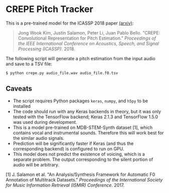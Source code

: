CREPE Pitch Tracker
===================

This is a pre-trained model for the ICASSP 2018 paper [(arxiv)](https://arxiv.org/abs/1802.06182):

> Jong Wook Kim, Justin Salamon, Peter Li, Juan Pablo Bello. "CREPE: Convolutional Representation for Pitch Estimation." *Proceedings of the IEEE International Conference on Acoustics, Speech, and Signal Processing (ICASSP)*. 2018.

The following script will generate a pitch estimation from the input audio and save to a TSV file:

```bash
$ python crepe.py audio_file.wav audio_file.f0.tsv
```

## Caveats

- The script requires Python packages `keras`, `numpy`, and `h5py` to be installed
- The code should run with any Keras backends in theory, but it was only tested with the TensorFlow backend; Keras 2.1.3 and TensorFlow 1.5.0 was used during development.
- This is a model pre-trained on MDB-STEM-Synth dataset [1], which contains vocal and instrumental sounds. Therefore this will work best for the similar audio signals.
- Prediction will be significantly faster if Keras (and thus the corresponding backend) is configured to run on GPU.
- This model does not predict the existence of voicing, which is a separate problem. The output corresponding to the silent portion of audio will be arbitrary.



[1] J. Salamon et al.  "An Analysis/Synthesis Framework for Automatic F0 Annotation of Multitrack Datasets."  *Proceedings of the International Society for Music Information Retrieval (ISMIR) Conference*. 2017.
